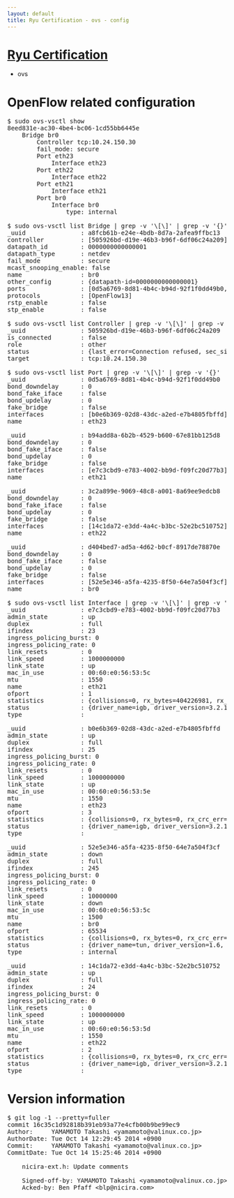 ```yaml
---
layout: default
title: Ryu Certification - ovs - config
---
```

# [Ryu Certification](http://osrg.github.io/ryu/certification.html)
* ovs 

# OpenFlow related configuration
<pre>
$ sudo ovs-vsctl show
8eed831e-ac30-4be4-bc06-1cd55bb6445e
    Bridge br0
        Controller tcp:10.24.150.30
        fail_mode: secure
        Port eth23
            Interface eth23
        Port eth22
            Interface eth22
        Port eth21
            Interface eth21
        Port br0
            Interface br0
                type: internal

$ sudo ovs-vsctl list Bridge | grep -v '\[\]' | grep -v '{}'
_uuid               : a8fcb61b-e24e-4bdb-8d7a-2afea9ffbc13
controller          : [505926bd-d19e-46b3-b96f-6df06c24a209]
datapath_id         : 0000000000000001
datapath_type       : netdev
fail_mode           : secure
mcast_snooping_enable: false
name                : br0
other_config        : {datapath-id=0000000000000001}
ports               : [0d5a6769-8d81-4b4c-b94d-92f1f0dd49b0, 3c2a899e-9069-48c8-a001-8a69ee9edcb8, b94add8a-6b2b-4529-b600-67e81bb125d8, d404bed7-ad5a-4d62-b0cf-8917de78870e]
protocols           : [OpenFlow13]
rstp_enable         : false
stp_enable          : false

$ sudo ovs-vsctl list Controller | grep -v '\[\]' | grep -v '{}'
_uuid               : 505926bd-d19e-46b3-b96f-6df06c24a209
is_connected        : false
role                : other
status              : {last_error=Connection refused, sec_since_connect=842, sec_since_disconnect=2, state=BACKOFF}
target              : tcp:10.24.150.30

$ sudo ovs-vsctl list Port | grep -v '\[\]' | grep -v '{}'
_uuid               : 0d5a6769-8d81-4b4c-b94d-92f1f0dd49b0
bond_downdelay      : 0
bond_fake_iface     : false
bond_updelay        : 0
fake_bridge         : false
interfaces          : [b0e6b369-02d8-43dc-a2ed-e7b4805fbffd]
name                : eth23

_uuid               : b94add8a-6b2b-4529-b600-67e81bb125d8
bond_downdelay      : 0
bond_fake_iface     : false
bond_updelay        : 0
fake_bridge         : false
interfaces          : [e7c3cbd9-e783-4002-bb9d-f09fc20d77b3]
name                : eth21

_uuid               : 3c2a899e-9069-48c8-a001-8a69ee9edcb8
bond_downdelay      : 0
bond_fake_iface     : false
bond_updelay        : 0
fake_bridge         : false
interfaces          : [14c1da72-e3dd-4a4c-b3bc-52e2bc510752]
name                : eth22

_uuid               : d404bed7-ad5a-4d62-b0cf-8917de78870e
bond_downdelay      : 0
bond_fake_iface     : false
bond_updelay        : 0
fake_bridge         : false
interfaces          : [52e5e346-a5fa-4235-8f50-64e7a504f3cf]
name                : br0

$ sudo ovs-vsctl list Interface | grep -v '\[\]' | grep -v '{}'
_uuid               : e7c3cbd9-e783-4002-bb9d-f09fc20d77b3
admin_state         : up
duplex              : full
ifindex             : 23
ingress_policing_burst: 0
ingress_policing_rate: 0
link_resets         : 0
link_speed          : 1000000000
link_state          : up
mac_in_use          : 00:60:e0:56:53:5c
mtu                 : 1550
name                : eth21
ofport              : 1
statistics          : {collisions=0, rx_bytes=404226981, rx_crc_err=0, rx_dropped=0, rx_errors=0, rx_frame_err=0, rx_over_err=0, rx_packets=169289229, tx_bytes=0, tx_dropped=0, tx_errors=0, tx_packets=0}
status              : {driver_name=igb, driver_version=3.2.10-k, firmware_version=2.10-9}
type                : 

_uuid               : b0e6b369-02d8-43dc-a2ed-e7b4805fbffd
admin_state         : up
duplex              : full
ifindex             : 25
ingress_policing_burst: 0
ingress_policing_rate: 0
link_resets         : 0
link_speed          : 1000000000
link_state          : up
mac_in_use          : 00:60:e0:56:53:5e
mtu                 : 1550
name                : eth23
ofport              : 3
statistics          : {collisions=0, rx_bytes=0, rx_crc_err=0, rx_dropped=0, rx_errors=0, rx_frame_err=0, rx_over_err=0, rx_packets=0, tx_bytes=2210270908, tx_dropped=0, tx_errors=0, tx_packets=7200137}
status              : {driver_name=igb, driver_version=3.2.10-k, firmware_version=2.10-9}
type                : 

_uuid               : 52e5e346-a5fa-4235-8f50-64e7a504f3cf
admin_state         : down
duplex              : full
ifindex             : 245
ingress_policing_burst: 0
ingress_policing_rate: 0
link_resets         : 0
link_speed          : 10000000
link_state          : down
mac_in_use          : 00:60:e0:56:53:5c
mtu                 : 1500
name                : br0
ofport              : 65534
statistics          : {collisions=0, rx_bytes=0, rx_crc_err=0, rx_dropped=0, rx_errors=0, rx_frame_err=0, rx_over_err=0, rx_packets=0, tx_bytes=0, tx_dropped=0, tx_errors=0, tx_packets=0}
status              : {driver_name=tun, driver_version=1.6, firmware_version=N/A}
type                : internal

_uuid               : 14c1da72-e3dd-4a4c-b3bc-52e2bc510752
admin_state         : up
duplex              : full
ifindex             : 24
ingress_policing_burst: 0
ingress_policing_rate: 0
link_resets         : 0
link_speed          : 1000000000
link_state          : up
mac_in_use          : 00:60:e0:56:53:5d
mtu                 : 1550
name                : eth22
ofport              : 2
statistics          : {collisions=0, rx_bytes=0, rx_crc_err=0, rx_dropped=0, rx_errors=0, rx_frame_err=0, rx_over_err=0, rx_packets=0, tx_bytes=1603549028, tx_dropped=0, tx_errors=0, tx_packets=104186104}
status              : {driver_name=igb, driver_version=3.2.10-k, firmware_version=2.10-9}
type                : 
</pre>

# Version information
<pre>
$ git log -1 --pretty=fuller
commit 16c35c1d92818b391eb93a77e4cfb00b9be99ec9
Author:     YAMAMOTO Takashi &lt;yamamoto@valinux.co.jp&gt;
AuthorDate: Tue Oct 14 12:29:45 2014 +0900
Commit:     YAMAMOTO Takashi &lt;yamamoto@valinux.co.jp&gt;
CommitDate: Tue Oct 14 15:25:46 2014 +0900

    nicira-ext.h: Update comments
    
    Signed-off-by: YAMAMOTO Takashi &lt;yamamoto@valinux.co.jp&gt;
    Acked-by: Ben Pfaff &lt;blp@nicira.com&gt;
</pre>
